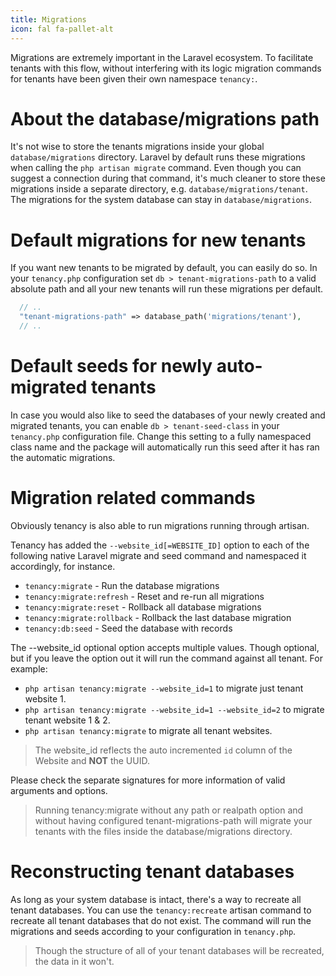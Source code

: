 ```yaml
---
title: Migrations
icon: fal fa-pallet-alt
---
```


Migrations are extremely important in the Laravel ecosystem. To facilitate
tenants with this flow, without interfering with its logic migration commands
for tenants have been given their own namespace `tenancy:`.

# About the database/migrations path

It's not wise to store the tenants migrations inside your global
`database/migrations` directory. Laravel by default runs these migrations
when calling the `php artisan migrate` command. Even though you can suggest
a connection during that command, it's much cleaner to store these migrations
inside a separate directory, e.g. `database/migrations/tenant`. 
The migrations for the system database can stay in `database/migrations`.

# Default migrations for new tenants

If you want new tenants to be migrated by default, you can easily do so. In
your `tenancy.php` configuration set `db > tenant-migrations-path` to a valid
absolute path and all your new tenants will run these migrations per default.

```php
  // ..
  "tenant-migrations-path" => database_path('migrations/tenant'),
  // ..
```

# Default seeds for newly auto-migrated tenants

In case you would also like to seed the databases of your newly created
and migrated tenants, you can enable `db > tenant-seed-class` in your `tenancy.php`
configuration file. Change this setting to a fully namespaced class name
and the package will automatically run this seed after it has ran the
automatic migrations.

# Migration related commands

Obviously tenancy is also able to run migrations running through artisan.

Tenancy has added the `--website_id[=WEBSITE_ID]` option to each of the following native Laravel migrate and seed
command and namespaced it accordingly, for instance.

- `tenancy:migrate` - Run the database migrations
- `tenancy:migrate:refresh` - Reset and re-run all migrations
- `tenancy:migrate:reset` - Rollback all database migrations
- `tenancy:migrate:rollback` - Rollback the last database migration
- `tenancy:db:seed` - Seed the database with records

The --website_id optional option accepts multiple values. Though optional, but if you leave the option out it will 
run the command against all tenant. For example:

- `php artisan tenancy:migrate --website_id=1` to migrate just tenant website 1.
- `php artisan tenancy:migrate --website_id=1 --website_id=2` to migrate tenant website 1 & 2.
- `php artisan tenancy:migrate` to migrate all tenant websites.

> The website_id reflects the auto incremented `id` column of the Website and **NOT** the UUID.

Please check the separate signatures for more information of valid arguments
and options.

> Running tenancy:migrate without any path or realpath option and
without having configured tenant-migrations-path will migrate your 
tenants with the files inside the database/migrations directory. 

# Reconstructing tenant databases

As long as your system database is intact, there's a way to recreate all tenant databases. You can use the `tenancy:recreate` artisan command to recreate all tenant databases that do not exist. The command will run the migrations and seeds according to your configuration in `tenancy.php`.

> Though the structure of all of your tenant databases will be recreated, the data in it won't.
